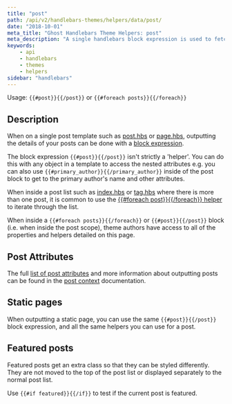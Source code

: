 ```yaml
---
title: "post"
path: /api/v2/handlebars-themes/helpers/data/post/
date: "2018-10-01"
meta_title: "Ghost Handlebars Theme Helpers: post"
meta_description: "A single handlebars block expression is used to fetch the details of a post from Ghost admin. Read more about Ghost themes!"
keywords:
    - api
    - handlebars
    - themes
    - helpers
sidebar: "handlebars"
---
```


Usage:  `{{#post}}{{/post}}` or `{{#foreach posts}}{{/foreach}}`

## Description

When on a single post template such as [post.hbs](/docs/structure#post-hbs) or [page.hbs](/docs/structure#page-hbs), outputting the details of your posts can be done with a [block expression](/docs/handlebars#block-expressions-scopes-).

The block expression `{{#post}}{{/post}}` isn't strictly a 'helper'. You can do this with any object in a template to access the nested attributes e.g. you can also use `{{#primary_author}}{{/primary_author}}` inside of the post block to get to the primary author's name and other attributes.

When inside a post list such as [index.hbs](/docs/structure#index-hbs) or [tag.hbs](/docs/structure#index-hbs) where there is more than one post, it is common to use the [{{#foreach post}}{{/foreach}} helper](doc:foreach) to iterate through the list.

When inside a `{{#foreach posts}}{{/foreach}}` or `{{#post}}{{/post}}` block (i.e. when inside the post scope), theme authors have access to all of the properties and helpers detailed on this page.

## Post Attributes

The full [list of post attributes](/docs/post-context#post-object-attributes) and more information about outputting posts can be found in the [post context](doc:post-context) documentation.

## Static pages

When outputting a static page, you can use the same `{{#post}}{{/post}}` block expression, and all the same helpers you can use for a post.

## Featured posts

Featured posts get an extra class so that they can be styled differently. They are not moved to the top of the post list or displayed separately to the normal post list.

Use `{{#if featured}}{{/if}}` to test if the current post is featured.
